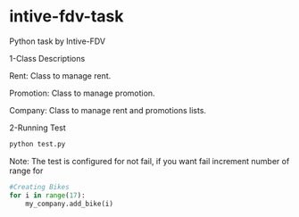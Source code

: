# intive-fdv-task
Python task by Intive-FDV


1-Class Descriptions

Rent: Class to manage rent.

Promotion: Class to manage promotion.

Company: Class to manage rent and promotions lists.

2-Running Test

```python
python test.py
```

Note: The test is configured for not fail, if you want fail increment number of range for

```python
#Creating Bikes
for i in range(17):
    my_company.add_bike(i)
```